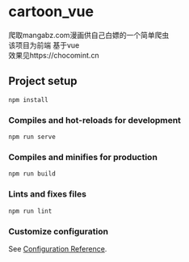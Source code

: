 # cartoon_vue

爬取mangabz.com漫画供自己白嫖的一个简单爬虫  
该项目为前端 基于vue  
效果见https://chocomint.cn

## Project setup
```
npm install
```

### Compiles and hot-reloads for development
```
npm run serve
```

### Compiles and minifies for production
```
npm run build
```

### Lints and fixes files
```
npm run lint
```

### Customize configuration
See [Configuration Reference](https://cli.vuejs.org/config/).
